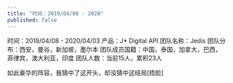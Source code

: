 ```yaml
---
title: "时间：2019/04/08 - 2020"
published: false
---
```

时间：2019/04/08 - 2020/04/03
产品：J* Digital API
团队名称：Jedis
团队分布：西安，曼谷，新加坡，墨尔本
团队成员国籍：中国，泰国，加拿大，巴西，菲律宾，澳大利亚，印度
团队人数：当前15人，累积23人

如此豪华的阵容，我猜中了这开头，却没猜中这结局[捂脸]